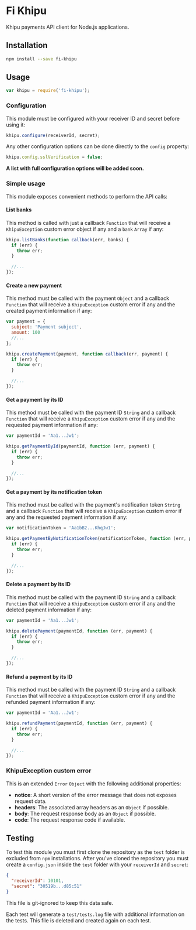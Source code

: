 # Fi Khipu
Khipu payments API client for Node.js applications.

## Installation

```sh
npm install --save fi-khipu
```

## Usage

```js
var khipu = require('fi-khipu');
```

### Configuration
This module must be configured with your receiver ID and secret before using it:

```js
khipu.configure(receiverId, secret);
```

Any other configuration options can be done directly to the `config` property:

```js
khipu.config.sslVerification = false;
```

**A list with full configuration options will be added soon.**

### Simple usage
This module exposes convenient methods to perform the API calls:

#### List banks
This method is called with just a callback `Function` that will receive a `KhipuException` custom error object if any and a `bank` `Array` if any:

```js
khipu.listBanks(function callback(err, banks) {
  if (err) {
    throw err;
  }

  //...
});
```

#### Create a new payment
This method must be called with the payment `Object` and a callback `Function` that will receive a `KhipuException` custom error if any and the created payment information if any:

```js
var payment = {
  subject: 'Payment subject',
  amount: 100
  //...
};

khipu.createPayment(payment, function callback(err, payment) {
  if (err) {
    throw err;
  }

  //...
});
```

#### Get a payment by its ID
This method must be called with the payment ID `String` and a callback `Function` that will receive a `KhipuException` custom error if any and the requested payment information if any:
```js
var paymentId = 'Aa1...Jw1';

khipu.getPaymentById(paymentId, function (err, payment) {
  if (err) {
    throw err;
  }

  //...
});
```

#### Get a payment by its notification token
This method must be called with the payment's notification token `String` and a callback `Function` that will receive a `KhipuException` custom error if any and the requested payment information if any:
```js
var notificationToken = 'Aa1bB2...KhqJw1';

khipu.getPaymentByNotificationToken(notificationToken, function (err, payment) {
  if (err) {
    throw err;
  }

  //...
});
```

#### Delete a payment by its ID
This method must be called with the payment ID `String` and a callback `Function` that will receive a `KhipuException` custom error if any and the deleted payment information if any:
```js
var paymentId = 'Aa1...Jw1';

khipu.deletePayment(paymentId, function (err, payment) {
  if (err) {
    throw err;
  }

  //...
});
```

#### Refund a payment by its ID
This method must be called with the payment ID `String` and a callback `Function` that will receive a `KhipuException` custom error if any and the refunded payment information if any:
```js
var paymentId = 'Aa1...Jw1';

khipu.refundPayment(paymentId, function (err, payment) {
  if (err) {
    throw err;
  }

  //...
});
```

### KhipuException custom error
This is an extended `Error` `Object` with the following additional properties:
* **notice**: A short version of the error message that does not exposes request data.
* **headers**: The associated array headers as an `Object` if possible.
* **body**: The request response body as an `Object` if possible.
* **code**: The request response code if available.

## Testing
To test this module you must first clone the repository as the `test` folder is excluded from `npm` installations. After you've cloned the repository you must create a `config.json` inside the `test` folder with your `receiverId` and `secret`:
```json
{
  "receiverId": 10101,
  "secret": "30519b...d85c51"
}
```
This file is git-ignored to keep this data safe.

Each test will generate a `test/tests.log` file with additional information on the tests. This file is deleted and created again on each test.
